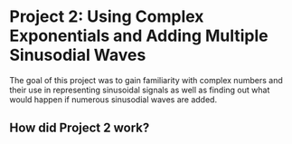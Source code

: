 # Project 2: Using Complex Exponentials and Adding Multiple Sinusodial Waves

The goal of this project was to gain familiarity with complex numbers and their use in representing sinusoidal signals as well as finding out what would happen if numerous sinusodial waves are added. 

## How did Project 2 work?
